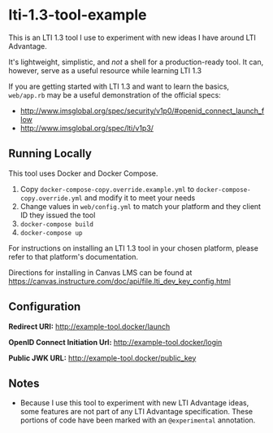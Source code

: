 # lti-1.3-tool-example

This is an LTI 1.3 tool I use to experiment with new ideas I have around LTI Advantage.

It's lightweight, simplistic, and *not* a shell for a production-ready tool. It can, however, serve as a useful resource while learning LTI 1.3

If you are getting started with LTI 1.3 and want to learn the basics, `web/app.rb` may be a useful demonstration of the official specs:
- http://www.imsglobal.org/spec/security/v1p0/#openid_connect_launch_flow
- http://www.imsglobal.org/spec/lti/v1p3/

## Running Locally
This tool uses Docker and Docker Compose.

1. Copy `docker-compose-copy.override.example.yml` to `docker-compose-copy.override.yml` and modify it to meet your needs
2. Change values in `web/config.yml` to match your platform and they client ID they issued the tool
3. `docker-compose build`
4. `docker-compose up`

For instructions on installing an LTI 1.3 tool in your chosen platform, please refer to that platform's documentation.

Directions for installing in Canvas LMS can be found at https://canvas.instructure.com/doc/api/file.lti_dev_key_config.html

## Configuration
**Redirect URI:** http://example-tool.docker/launch

**OpenID Connect Initiation Url:** http://example-tool.docker/login

**Public JWK URL:** http://example-tool.docker/public_key

## Notes
* Because I use this tool to experiment with new LTI Advantage ideas, some features are not part of any LTI Advantage specification. These portions of code have been marked with an `@experimental` annotation.
